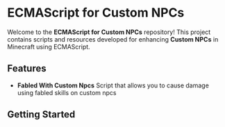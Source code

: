 # ECMAScript for Custom NPCs

Welcome to the **ECMAScript for Custom NPCs** repository! This project contains scripts and resources developed for enhancing **Custom NPCs** in Minecraft using ECMAScript.

## Features

- **Fabled With Custom Npcs** Script that allows you to cause damage using fabled skills on custom npcs

## Getting Started

